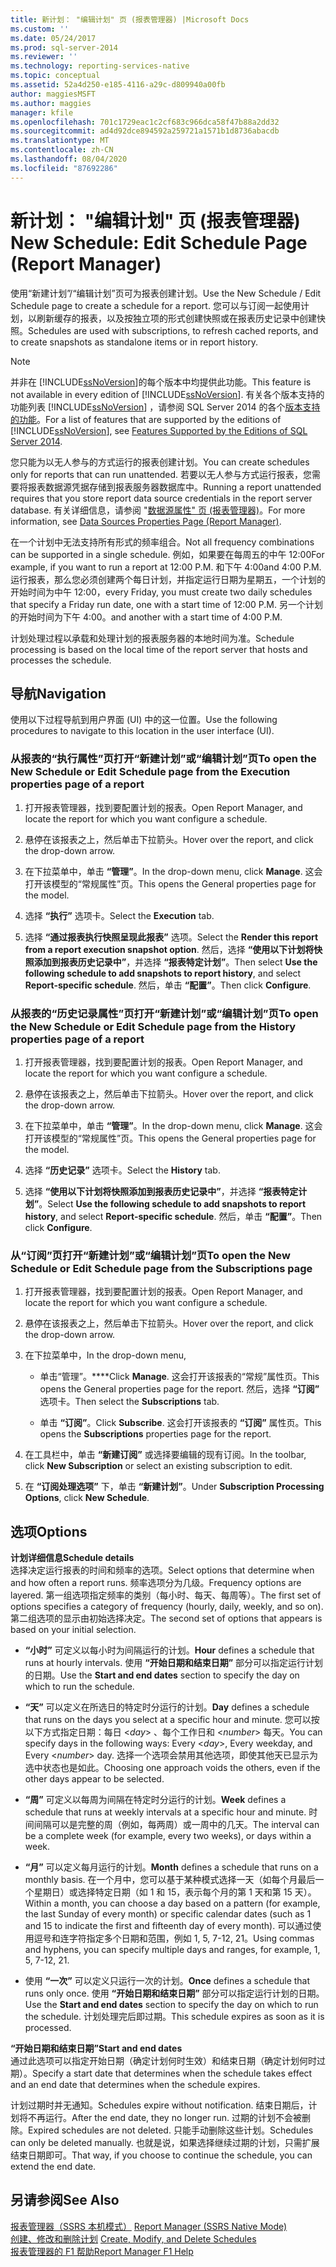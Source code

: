 ```yaml
---
title: 新计划： "编辑计划" 页 (报表管理器) |Microsoft Docs
ms.custom: ''
ms.date: 05/24/2017
ms.prod: sql-server-2014
ms.reviewer: ''
ms.technology: reporting-services-native
ms.topic: conceptual
ms.assetid: 52a4d250-e185-4116-a29c-d809940a00fb
author: maggiesMSFT
ms.author: maggies
manager: kfile
ms.openlocfilehash: 701c1729eac1c2cf683c966dca58f47b88a2dd32
ms.sourcegitcommit: ad4d92dce894592a259721a1571b1d8736abacdb
ms.translationtype: MT
ms.contentlocale: zh-CN
ms.lasthandoff: 08/04/2020
ms.locfileid: "87692286"
---
```

# <a name="new-schedule-edit-schedule-page-report-manager"></a><span data-ttu-id="1b026-102">新计划： "编辑计划" 页 (报表管理器) </span><span class="sxs-lookup"><span data-stu-id="1b026-102">New Schedule: Edit Schedule Page (Report Manager)</span></span>
  <span data-ttu-id="1b026-103">使用“新建计划”/“编辑计划”页可为报表创建计划。</span><span class="sxs-lookup"><span data-stu-id="1b026-103">Use the New Schedule / Edit Schedule page to create a schedule for a report.</span></span> <span data-ttu-id="1b026-104">您可以与订阅一起使用计划，以刷新缓存的报表，以及按独立项的形式创建快照或在报表历史记录中创建快照。</span><span class="sxs-lookup"><span data-stu-id="1b026-104">Schedules are used with subscriptions, to refresh cached reports, and to create snapshots as standalone items or in report history.</span></span>  
  
> [!NOTE]  
>  <span data-ttu-id="1b026-105">并非在 [!INCLUDE[ssNoVersion](../includes/ssnoversion-md.md)]的每个版本中均提供此功能。</span><span class="sxs-lookup"><span data-stu-id="1b026-105">This feature is not available in every edition of [!INCLUDE[ssNoVersion](../includes/ssnoversion-md.md)].</span></span> <span data-ttu-id="1b026-106">有关各个版本支持的功能列表 [!INCLUDE[ssNoVersion](../includes/ssnoversion-md.md)] ，请参阅 SQL Server 2014 的各个[版本支持的功能](../../2014/getting-started/features-supported-by-the-editions-of-sql-server-2014.md)。</span><span class="sxs-lookup"><span data-stu-id="1b026-106">For a list of features that are supported by the editions of [!INCLUDE[ssNoVersion](../includes/ssnoversion-md.md)], see [Features Supported by the Editions of SQL Server 2014](../../2014/getting-started/features-supported-by-the-editions-of-sql-server-2014.md).</span></span>  
  
 <span data-ttu-id="1b026-107">您只能为以无人参与的方式运行的报表创建计划。</span><span class="sxs-lookup"><span data-stu-id="1b026-107">You can create schedules only for reports that can run unattended.</span></span> <span data-ttu-id="1b026-108">若要以无人参与方式运行报表，您需要将报表数据源凭据存储到报表服务器数据库中。</span><span class="sxs-lookup"><span data-stu-id="1b026-108">Running a report unattended requires that you store report data source credentials in the report server database.</span></span> <span data-ttu-id="1b026-109">有关详细信息，请参阅 "[数据源属性" 页 &#40;报表管理器&#41;](../../2014/reporting-services/data-sources-properties-page-report-manager.md)。</span><span class="sxs-lookup"><span data-stu-id="1b026-109">For more information, see [Data Sources Properties Page &#40;Report Manager&#41;](../../2014/reporting-services/data-sources-properties-page-report-manager.md).</span></span>  
  
 <span data-ttu-id="1b026-110">在一个计划中无法支持所有形式的频率组合。</span><span class="sxs-lookup"><span data-stu-id="1b026-110">Not all frequency combinations can be supported in a single schedule.</span></span> <span data-ttu-id="1b026-111">例如，如果要在每周五的中午 12:00</span><span class="sxs-lookup"><span data-stu-id="1b026-111">For example, if you want to run a report at 12:00 P.M.</span></span> <span data-ttu-id="1b026-112">和下午 4:00</span><span class="sxs-lookup"><span data-stu-id="1b026-112">and 4:00 P.M.</span></span> <span data-ttu-id="1b026-113">运行报表，那么您必须创建两个每日计划，并指定运行日期为星期五，一个计划的开始时间为中午 12:00，</span><span class="sxs-lookup"><span data-stu-id="1b026-113">every Friday, you must create two daily schedules that specify a Friday run date, one with a start time of 12:00 P.M.</span></span> <span data-ttu-id="1b026-114">另一个计划的开始时间为下午 4:00。</span><span class="sxs-lookup"><span data-stu-id="1b026-114">and another with a start time of 4:00 P.M.</span></span>  
  
 <span data-ttu-id="1b026-115">计划处理过程以承载和处理计划的报表服务器的本地时间为准。</span><span class="sxs-lookup"><span data-stu-id="1b026-115">Schedule processing is based on the local time of the report server that hosts and processes the schedule.</span></span>  
  
## <a name="navigation"></a><span data-ttu-id="1b026-116">导航</span><span class="sxs-lookup"><span data-stu-id="1b026-116">Navigation</span></span>  
 <span data-ttu-id="1b026-117">使用以下过程导航到用户界面 (UI) 中的这一位置。</span><span class="sxs-lookup"><span data-stu-id="1b026-117">Use the following procedures to navigate to this location in the user interface (UI).</span></span>  
  
### <a name="to-open-the-new-schedule-or-edit-schedule-page-from-the-execution-properties-page-of-a-report"></a><span data-ttu-id="1b026-118">从报表的“执行属性”页打开“新建计划”或“编辑计划”页</span><span class="sxs-lookup"><span data-stu-id="1b026-118">To open the New Schedule or Edit Schedule page from the Execution properties page of a report</span></span>  
  
1.  <span data-ttu-id="1b026-119">打开报表管理器，找到要配置计划的报表。</span><span class="sxs-lookup"><span data-stu-id="1b026-119">Open Report Manager, and locate the report for which you want configure a schedule.</span></span>  
  
2.  <span data-ttu-id="1b026-120">悬停在该报表之上，然后单击下拉箭头。</span><span class="sxs-lookup"><span data-stu-id="1b026-120">Hover over the report, and click the drop-down arrow.</span></span>  
  
3.  <span data-ttu-id="1b026-121">在下拉菜单中，单击 **“管理”**。</span><span class="sxs-lookup"><span data-stu-id="1b026-121">In the drop-down menu, click **Manage**.</span></span> <span data-ttu-id="1b026-122">这会打开该模型的“常规属性”页。</span><span class="sxs-lookup"><span data-stu-id="1b026-122">This opens the General properties page for the model.</span></span>  
  
4.  <span data-ttu-id="1b026-123">选择 **“执行”** 选项卡。</span><span class="sxs-lookup"><span data-stu-id="1b026-123">Select the **Execution** tab.</span></span>  
  
5.  <span data-ttu-id="1b026-124">选择 **“通过报表执行快照呈现此报表”** 选项。</span><span class="sxs-lookup"><span data-stu-id="1b026-124">Select the **Render this report from a report execution snapshot option**.</span></span> <span data-ttu-id="1b026-125">然后，选择 **“使用以下计划将快照添加到报表历史记录中”**，并选择 **“报表特定计划”**。</span><span class="sxs-lookup"><span data-stu-id="1b026-125">Then select **Use the following schedule to add snapshots to report history**, and select **Report-specific schedule**.</span></span> <span data-ttu-id="1b026-126">然后，单击 **“配置”**。</span><span class="sxs-lookup"><span data-stu-id="1b026-126">Then click **Configure**.</span></span>  
  
### <a name="to-open-the-new-schedule-or-edit-schedule-page-from-the-history-properties-page-of-a-report"></a><span data-ttu-id="1b026-127">从报表的“历史记录属性”页打开“新建计划”或“编辑计划”页</span><span class="sxs-lookup"><span data-stu-id="1b026-127">To open the New Schedule or Edit Schedule page from the History properties page of a report</span></span>  
  
1.  <span data-ttu-id="1b026-128">打开报表管理器，找到要配置计划的报表。</span><span class="sxs-lookup"><span data-stu-id="1b026-128">Open Report Manager, and locate the report for which you want configure a schedule.</span></span>  
  
2.  <span data-ttu-id="1b026-129">悬停在该报表之上，然后单击下拉箭头。</span><span class="sxs-lookup"><span data-stu-id="1b026-129">Hover over the report, and click the drop-down arrow.</span></span>  
  
3.  <span data-ttu-id="1b026-130">在下拉菜单中，单击 **“管理”**。</span><span class="sxs-lookup"><span data-stu-id="1b026-130">In the drop-down menu, click **Manage**.</span></span> <span data-ttu-id="1b026-131">这会打开该模型的“常规属性”页。</span><span class="sxs-lookup"><span data-stu-id="1b026-131">This opens the General properties page for the model.</span></span>  
  
4.  <span data-ttu-id="1b026-132">选择 **“历史记录”** 选项卡。</span><span class="sxs-lookup"><span data-stu-id="1b026-132">Select the **History** tab.</span></span>  
  
5.  <span data-ttu-id="1b026-133">选择 **“使用以下计划将快照添加到报表历史记录中”**，并选择 **“报表特定计划”**。</span><span class="sxs-lookup"><span data-stu-id="1b026-133">Select **Use the following schedule to add snapshots to report history**, and select **Report-specific schedule**.</span></span> <span data-ttu-id="1b026-134">然后，单击 **“配置”**。</span><span class="sxs-lookup"><span data-stu-id="1b026-134">Then click **Configure**.</span></span>  
  
### <a name="to-open-the-new-schedule-or-edit-schedule-page-from-the-subscriptions-page"></a><span data-ttu-id="1b026-135">从“订阅”页打开“新建计划”或“编辑计划”页</span><span class="sxs-lookup"><span data-stu-id="1b026-135">To open the New Schedule or Edit Schedule page from the Subscriptions page</span></span>  
  
1.  <span data-ttu-id="1b026-136">打开报表管理器，找到要配置计划的报表。</span><span class="sxs-lookup"><span data-stu-id="1b026-136">Open Report Manager, and locate the report for which you want configure a schedule.</span></span>  
  
2.  <span data-ttu-id="1b026-137">悬停在该报表之上，然后单击下拉箭头。</span><span class="sxs-lookup"><span data-stu-id="1b026-137">Hover over the report, and click the drop-down arrow.</span></span>  
  
3.  <span data-ttu-id="1b026-138">在下拉菜单中，</span><span class="sxs-lookup"><span data-stu-id="1b026-138">In the drop-down menu,</span></span>  
  
    -   <span data-ttu-id="1b026-139">单击“管理”。\*\*\*\*</span><span class="sxs-lookup"><span data-stu-id="1b026-139">Click **Manage**.</span></span> <span data-ttu-id="1b026-140">这会打开该报表的“常规”属性页。</span><span class="sxs-lookup"><span data-stu-id="1b026-140">This opens the General properties page for the report.</span></span> <span data-ttu-id="1b026-141">然后，选择 **“订阅”** 选项卡。</span><span class="sxs-lookup"><span data-stu-id="1b026-141">Then select the **Subscriptions** tab.</span></span>  
  
    -   <span data-ttu-id="1b026-142">单击 **“订阅”**。</span><span class="sxs-lookup"><span data-stu-id="1b026-142">Click **Subscribe**.</span></span> <span data-ttu-id="1b026-143">这会打开该报表的 **“订阅”** 属性页。</span><span class="sxs-lookup"><span data-stu-id="1b026-143">This opens the **Subscriptions** properties page for the report.</span></span>  
  
4.  <span data-ttu-id="1b026-144">在工具栏中，单击 **“新建订阅”** 或选择要编辑的现有订阅。</span><span class="sxs-lookup"><span data-stu-id="1b026-144">In the toolbar, click **New Subscription** or select an existing subscription to edit.</span></span>  
  
5.  <span data-ttu-id="1b026-145">在 **“订阅处理选项”** 下，单击 **“新建计划”**。</span><span class="sxs-lookup"><span data-stu-id="1b026-145">Under **Subscription Processing Options**, click **New Schedule**.</span></span>  
  
## <a name="options"></a><span data-ttu-id="1b026-146">选项</span><span class="sxs-lookup"><span data-stu-id="1b026-146">Options</span></span>  
 <span data-ttu-id="1b026-147">**计划详细信息**</span><span class="sxs-lookup"><span data-stu-id="1b026-147">**Schedule details**</span></span>  
 <span data-ttu-id="1b026-148">选择决定运行报表的时间和频率的选项。</span><span class="sxs-lookup"><span data-stu-id="1b026-148">Select options that determine when and how often a report runs.</span></span> <span data-ttu-id="1b026-149">频率选项分为几级。</span><span class="sxs-lookup"><span data-stu-id="1b026-149">Frequency options are layered.</span></span> <span data-ttu-id="1b026-150">第一组选项指定频率的类别（每小时、每天、每周等）。</span><span class="sxs-lookup"><span data-stu-id="1b026-150">The first set of options specifies a category of frequency (hourly, daily, weekly, and so on).</span></span> <span data-ttu-id="1b026-151">第二组选项的显示由初始选择决定。</span><span class="sxs-lookup"><span data-stu-id="1b026-151">The second set of options that appears is based on your initial selection.</span></span>  
  
-   <span data-ttu-id="1b026-152">**“小时”** 可定义以每小时为间隔运行的计划。</span><span class="sxs-lookup"><span data-stu-id="1b026-152">**Hour** defines a schedule that runs at hourly intervals.</span></span> <span data-ttu-id="1b026-153">使用 **“开始日期和结束日期”** 部分可以指定运行计划的日期。</span><span class="sxs-lookup"><span data-stu-id="1b026-153">Use the **Start and end dates** section to specify the day on which to run the schedule.</span></span>  
  
-   <span data-ttu-id="1b026-154">**“天”** 可以定义在所选日的特定时分运行的计划。</span><span class="sxs-lookup"><span data-stu-id="1b026-154">**Day** defines a schedule that runs on the days you select at a specific hour and minute.</span></span> <span data-ttu-id="1b026-155">您可以按以下方式指定日期：每日 \<*day*> 、每个工作日和 \<*number*> 每天。</span><span class="sxs-lookup"><span data-stu-id="1b026-155">You can specify days in the following ways: Every \<*day*>, Every weekday, and Every \<*number*> day.</span></span> <span data-ttu-id="1b026-156">选择一个选项会禁用其他选项，即使其他天已显示为选中状态也是如此。</span><span class="sxs-lookup"><span data-stu-id="1b026-156">Choosing one approach voids the others, even if the other days appear to be selected.</span></span>  
  
-   <span data-ttu-id="1b026-157">**“周”** 可定义以每周为间隔在特定时分运行的计划。</span><span class="sxs-lookup"><span data-stu-id="1b026-157">**Week** defines a schedule that runs at weekly intervals at a specific hour and minute.</span></span> <span data-ttu-id="1b026-158">时间间隔可以是完整的周（例如，每两周）或一周中的几天。</span><span class="sxs-lookup"><span data-stu-id="1b026-158">The interval can be a complete week (for example, every two weeks), or days within a week.</span></span>  
  
-   <span data-ttu-id="1b026-159">**“月”** 可以定义每月运行的计划。</span><span class="sxs-lookup"><span data-stu-id="1b026-159">**Month** defines a schedule that runs on a monthly basis.</span></span> <span data-ttu-id="1b026-160">在一个月中，您可以基于某种模式选择一天（如每个月最后一个星期日）或选择特定日期（如 1 和 15，表示每个月的第 1 天和第 15 天）。</span><span class="sxs-lookup"><span data-stu-id="1b026-160">Within a month, you can choose a day based on a pattern (for example, the last Sunday of every month) or specific calendar dates (such as 1 and 15 to indicate the first and fifteenth day of every month).</span></span> <span data-ttu-id="1b026-161">可以通过使用逗号和连字符指定多个日期和范围，例如 1, 5, 7-12, 21。</span><span class="sxs-lookup"><span data-stu-id="1b026-161">Using commas and hyphens, you can specify multiple days and ranges, for example, 1, 5, 7-12, 21.</span></span>  
  
-   <span data-ttu-id="1b026-162">使用 **“一次”** 可以定义只运行一次的计划。</span><span class="sxs-lookup"><span data-stu-id="1b026-162">**Once** defines a schedule that runs only once.</span></span> <span data-ttu-id="1b026-163">使用 **“开始日期和结束日期”** 部分可以指定运行计划的日期。</span><span class="sxs-lookup"><span data-stu-id="1b026-163">Use the **Start and end dates** section to specify the day on which to run the schedule.</span></span> <span data-ttu-id="1b026-164">计划处理完后即过期。</span><span class="sxs-lookup"><span data-stu-id="1b026-164">This schedule expires as soon as it is processed.</span></span>  
  
 <span data-ttu-id="1b026-165">**“开始日期和结束日期”**</span><span class="sxs-lookup"><span data-stu-id="1b026-165">**Start and end dates**</span></span>  
 <span data-ttu-id="1b026-166">通过此选项可以指定开始日期（确定计划何时生效）和结束日期（确定计划何时过期）。</span><span class="sxs-lookup"><span data-stu-id="1b026-166">Specify a start date that determines when the schedule takes effect and an end date that determines when the schedule expires.</span></span>  
  
 <span data-ttu-id="1b026-167">计划过期时并无通知。</span><span class="sxs-lookup"><span data-stu-id="1b026-167">Schedules expire without notification.</span></span> <span data-ttu-id="1b026-168">结束日期后，计划将不再运行。</span><span class="sxs-lookup"><span data-stu-id="1b026-168">After the end date, they no longer run.</span></span> <span data-ttu-id="1b026-169">过期的计划不会被删除。</span><span class="sxs-lookup"><span data-stu-id="1b026-169">Expired schedules are not deleted.</span></span> <span data-ttu-id="1b026-170">只能手动删除这些计划。</span><span class="sxs-lookup"><span data-stu-id="1b026-170">Schedules can only be deleted manually.</span></span> <span data-ttu-id="1b026-171">也就是说，如果选择继续过期的计划，只需扩展结束日期即可。</span><span class="sxs-lookup"><span data-stu-id="1b026-171">That way, if you choose to continue the schedule, you can extend the end date.</span></span>  
  
## <a name="see-also"></a><span data-ttu-id="1b026-172">另请参阅</span><span class="sxs-lookup"><span data-stu-id="1b026-172">See Also</span></span>  
 <span data-ttu-id="1b026-173">[报表管理器（SSRS 本机模式）](../../2014/reporting-services/report-manager-ssrs-native-mode.md) </span><span class="sxs-lookup"><span data-stu-id="1b026-173">[Report Manager  &#40;SSRS Native Mode&#41;](../../2014/reporting-services/report-manager-ssrs-native-mode.md) </span></span>  
 <span data-ttu-id="1b026-174">[创建、修改和删除计划](subscriptions/create-modify-and-delete-schedules.md) </span><span class="sxs-lookup"><span data-stu-id="1b026-174">[Create, Modify, and Delete Schedules](subscriptions/create-modify-and-delete-schedules.md) </span></span>  
 [<span data-ttu-id="1b026-175">报表管理器的 F1 帮助</span><span class="sxs-lookup"><span data-stu-id="1b026-175">Report Manager F1 Help</span></span>](../../2014/reporting-services/report-manager-f1-help.md)  
  
  
